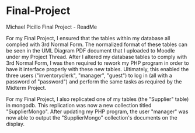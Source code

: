 # Final-Project

Michael Picillo
Final Project - ReadMe

For my Final Project, I ensured that the tables within my database all complied with 3rd Normal Form.  The normalized format of these tables can be seen in the UML Diagram PDF document that I uploaded to Moodle under my Project Thread.  After I altered my database tables to comply with 3rd Normal Form, I was then required to rework my PHP program in order to have it interface properly with these new tables.  Ultimately, this enabled the three users ("inventoryclerk", "manager", "guest") to log in (all with a password of "password") and perform the same tasks as required by the Midterm Project.

For my Final Project, I also replicated one of my tables (the "Supplier" table) in mongodb.  This replication was now a new collection titled "SupplierMongo".  After updating my PHP program, the user "manager" was now able to output the "SupplierMongo" collection's documents on the display.  
